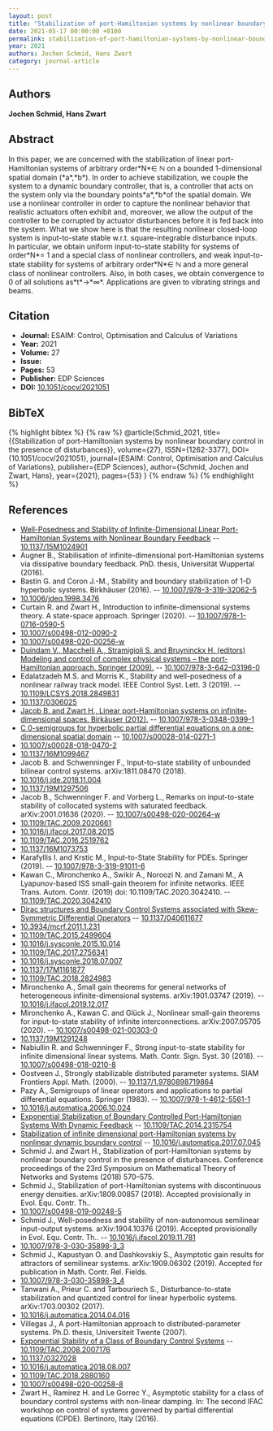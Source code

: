 ```yaml
---
layout: post
title: "Stabilization of port-Hamiltonian systems by nonlinear boundary control in the presence of disturbances"
date: 2021-05-17 00:00:00 +0100
permalink: stabilization-of-port-hamiltonian-systems-by-nonlinear-boundary-control-in-the-presence-of-disturbances
year: 2021
authors: Jochen Schmid, Hans Zwart
category: journal-article
---
```

 
## Authors
**Jochen Schmid, Hans Zwart**
 
## Abstract
In this paper, we are concerned with the stabilization of linear port-Hamiltonian systems of arbitrary order\*N\*∈ ℕ on a bounded 1-dimensional spatial domain (\*a\*,\*b\*). In order to achieve stabilization, we couple the system to a dynamic boundary controller, that is, a controller that acts on the system only via the boundary points\*a\*,\*b\*of the spatial domain. We use a nonlinear controller in order to capture the nonlinear behavior that realistic actuators often exhibit and, moreover, we allow the output of the controller to be corrupted by actuator disturbances before it is fed back into the system. What we show here is that the resulting nonlinear closed-loop system is input-to-state stable w.r.t. square-integrable disturbance inputs. In particular, we obtain uniform input-to-state stability for systems of order\*N\*= 1 and a special class of nonlinear controllers, and weak input-to-state stability for systems of arbitrary order\*N\*∈ ℕ and a more general class of nonlinear controllers. Also, in both cases, we obtain convergence to 0 of all solutions as\*t\*→\*∞\*. Applications are given to vibrating strings and beams.
 
## Citation
- **Journal:** ESAIM: Control, Optimisation and Calculus of Variations
- **Year:** 2021
- **Volume:** 27
- **Issue:** 
- **Pages:** 53
- **Publisher:** EDP Sciences
- **DOI:** [10.1051/cocv/2021051](https://doi.org/10.1051/cocv/2021051)
 
## BibTeX
{% highlight bibtex %}
{% raw %}
@article{Schmid_2021,
  title={{Stabilization of port-Hamiltonian systems by nonlinear boundary control in the presence of disturbances}},
  volume={27},
  ISSN={1262-3377},
  DOI={10.1051/cocv/2021051},
  journal={ESAIM: Control, Optimisation and Calculus of Variations},
  publisher={EDP Sciences},
  author={Schmid, Jochen and Zwart, Hans},
  year={2021},
  pages={53}
}
{% endraw %}
{% endhighlight %}
 
## References
- [Well-Posedness and Stability of Infinite-Dimensional Linear Port-Hamiltonian Systems with Nonlinear Boundary Feedback](well-posedness-and-stability-of-infinite-dimensional-linear-port-hamiltonian-systems-with-nonlinear-boundary-feedback) -- [10.1137/15M1024901](https://doi.org/10.1137/15M1024901)
- Augner B., Stabilisation of infinite-dimensional port-Hamiltonian systems via dissipative boundary feedback. PhD. thesis, Universität Wuppertal (2016).
- Bastin G. and Coron J.-M., Stability and boundary stabilization of 1-D hyperbolic systems. Birkhäuser (2016). -- [10.1007/978-3-319-32062-5](https://doi.org/10.1007/978-3-319-32062-5)
- [10.1006/jdeq.1998.3476](https://doi.org/10.1006/jdeq.1998.3476)
- Curtain R. and Zwart H., Introduction to infinite-dimensional systems theory. A state-space approach. Springer (2020). -- [10.1007/978-1-0716-0590-5](https://doi.org/10.1007/978-1-0716-0590-5)
- [10.1007/s00498-012-0090-2](https://doi.org/10.1007/s00498-012-0090-2)
- [10.1007/s00498-020-00256-w](https://doi.org/10.1007/s00498-020-00256-w)
- [Duindam V., Macchelli A., Stramigioli S. and Bruyninckx H. (editors) Modeling and control of complex physical systems – the port-Hamiltonian approach. Springer (2009).](modeling-and-control-of-complex-physical-systems) -- [10.1007/978-3-642-03196-0](https://doi.org/10.1007/978-3-642-03196-0)
- Edalatzadeh M.S. and Morris K., Stability and well-posedness of a nonlinear railway track model. IEEE Control Syst. Lett. 3 (2019). -- [10.1109/LCSYS.2018.2849831](https://doi.org/10.1109/LCSYS.2018.2849831)
- [10.1137/0306025](https://doi.org/10.1137/0306025)
- [Jacob B. and Zwart H., Linear port-Hamiltonian systems on infinite-dimensional spaces. Birkäuser (2012).](linear-port-hamiltonian-systems-on-infinite-dimensional-spaces) -- [10.1007/978-3-0348-0399-1](https://doi.org/10.1007/978-3-0348-0399-1)
- [C 0-semigroups for hyperbolic partial differential equations on a one-dimensional spatial domain](c-0-semigroups-for-hyperbolic-partial-differential-equations-on-a-one-dimensional-spatial-domain) -- [10.1007/s00028-014-0271-1](https://doi.org/10.1007/s00028-014-0271-1)
- [10.1007/s00028-018-0470-2](https://doi.org/10.1007/s00028-018-0470-2)
- [10.1137/16M1099467](https://doi.org/10.1137/16M1099467)
- Jacob B. and Schwenninger F., Input-to-state stability of unbounded bilinear control systems. arXiv:1811.08470 (2018).
- [10.1016/j.jde.2018.11.004](https://doi.org/10.1016/j.jde.2018.11.004)
- [10.1137/19M1297506](https://doi.org/10.1137/19M1297506)
- Jacob B., Schwenninger F. and Vorberg L., Remarks on input-to-state stability of collocated systems with saturated feedback. arXiv:2001.01636 (2020). -- [10.1007/s00498-020-00264-w](https://doi.org/10.1007/s00498-020-00264-w)
- [10.1109/TAC.2009.2020661](https://doi.org/10.1109/TAC.2009.2020661)
- [10.1016/j.ifacol.2017.08.2015](https://doi.org/10.1016/j.ifacol.2017.08.2015)
- [10.1109/TAC.2016.2519762](https://doi.org/10.1109/TAC.2016.2519762)
- [10.1137/16M1073753](https://doi.org/10.1137/16M1073753)
- Karafyllis I. and Krstic M., Input-to-State Stability for PDEs. Springer (2019). -- [10.1007/978-3-319-91011-6](https://doi.org/10.1007/978-3-319-91011-6)
- Kawan C., Mironchenko A., Swikir A., Noroozi N. and Zamani M., A Lyapunov-based ISS small-gain theorem for infinite networks. IEEE Trans. Autom. Contr. (2019) doi: 10.1109/TAC.2020.3042410. -- [10.1109/TAC.2020.3042410](https://doi.org/10.1109/TAC.2020.3042410)
- [Dirac structures and Boundary Control Systems associated with Skew-Symmetric Differential Operators](dirac-structures-and-boundary-control-systems-associated-with-skew-symmetric-differential-operators) -- [10.1137/040611677](https://doi.org/10.1137/040611677)
- [10.3934/mcrf.2011.1.231](https://doi.org/10.3934/mcrf.2011.1.231)
- [10.1109/TAC.2015.2499604](https://doi.org/10.1109/TAC.2015.2499604)
- [10.1016/j.sysconle.2015.10.014](https://doi.org/10.1016/j.sysconle.2015.10.014)
- [10.1109/TAC.2017.2756341](https://doi.org/10.1109/TAC.2017.2756341)
- [10.1016/j.sysconle.2018.07.007](https://doi.org/10.1016/j.sysconle.2018.07.007)
- [10.1137/17M1161877](https://doi.org/10.1137/17M1161877)
- [10.1109/TAC.2018.2824983](https://doi.org/10.1109/TAC.2018.2824983)
- Mironchenko A., Small gain theorems for general networks of heterogeneous infinite-dimensional systems. arXiv:1901.03747 (2019). -- [10.1016/j.ifacol.2019.12.017](https://doi.org/10.1016/j.ifacol.2019.12.017)
- Mironchenko A., Kawan C. and Glück J., Nonlinear small-gain theorems for input-to-state stability of infinite interconnections. arXiv:2007.05705 (2020). -- [10.1007/s00498-021-00303-0](https://doi.org/10.1007/s00498-021-00303-0)
- [10.1137/19M1291248](https://doi.org/10.1137/19M1291248)
- Nabiullin R. and Schwenninger F., Strong input-to-state stability for infinite dimensional linear systems. Math. Contr. Sign. Syst. 30 (2018). -- [10.1007/s00498-018-0210-8](https://doi.org/10.1007/s00498-018-0210-8)
- Oostveen J., Strongly stabilizable distributed parameter systems. SIAM Frontiers Appl. Math. (2000). -- [10.1137/1.9780898719864](https://doi.org/10.1137/1.9780898719864)
- Pazy A., Semigroups of linear operators and applications to partial differential equations. Springer (1983). -- [10.1007/978-1-4612-5561-1](https://doi.org/10.1007/978-1-4612-5561-1)
- [10.1016/j.automatica.2006.10.024](https://doi.org/10.1016/j.automatica.2006.10.024)
- [Exponential Stabilization of Boundary Controlled Port-Hamiltonian Systems With Dynamic Feedback](exponential-stabilization-of-boundary-controlled-port-hamiltonian-systems-with-dynamic-feedback) -- [10.1109/TAC.2014.2315754](https://doi.org/10.1109/TAC.2014.2315754)
- [Stabilization of infinite dimensional port-Hamiltonian systems by nonlinear dynamic boundary control](stabilization-of-infinite-dimensional-port-hamiltonian-systems-by-nonlinear-dynamic-boundary-control) -- [10.1016/j.automatica.2017.07.045](https://doi.org/10.1016/j.automatica.2017.07.045)
- Schmid J. and Zwart H., Stabilization of port-Hamiltonian systems by nonlinear boundary control in the presence of disturbances. Conference proceedings of the 23rd Symposium on Mathematical Theory of Networks and Systems (2018) 570–575.
- Schmid J., Stabilization of port-Hamiltonian systems with discontinuous energy densities. arXiv:1809.00857 (2018). Accepted provisionally in Evol. Equ. Contr. Th..
- [10.1007/s00498-019-00248-5](https://doi.org/10.1007/s00498-019-00248-5)
- Schmid J., Well-posedness and stability of non-autonomous semilinear input-output systems. arXiv:1904.10376 (2019). Accepted provisionally in Evol. Equ. Contr. Th.. -- [10.1016/j.ifacol.2019.11.781](https://doi.org/10.1016/j.ifacol.2019.11.781)
- [10.1007/978-3-030-35898-3_3](https://doi.org/10.1007/978-3-030-35898-3_3)
- Schmid J., Kapustyan O. and Dashkovskiy S., Asymptotic gain results for attractors of semilinear systems. arXiv:1909.06302 (2019). Accepted for publication in Math. Contr. Rel. Fields.
- [10.1007/978-3-030-35898-3_4](https://doi.org/10.1007/978-3-030-35898-3_4)
- Tanwani A., Prieur C. and Tarbouriech S., Disturbance-to-state stabilization and quantized control for linear hyperbolic systems. arXiv:1703.00302 (2017).
- [10.1016/j.automatica.2014.04.016](https://doi.org/10.1016/j.automatica.2014.04.016)
- Villegas J., A port-Hamiltonian approach to distributed-parameter systems. Ph.D. thesis, Universiteit Twente (2007).
- [Exponential Stability of a Class of Boundary Control Systems](exponential-stability-of-a-class-of-boundary-control-systems) -- [10.1109/TAC.2008.2007176](https://doi.org/10.1109/TAC.2008.2007176)
- [10.1137/0327028](https://doi.org/10.1137/0327028)
- [10.1016/j.automatica.2018.08.007](https://doi.org/10.1016/j.automatica.2018.08.007)
- [10.1109/TAC.2018.2880160](https://doi.org/10.1109/TAC.2018.2880160)
- [10.1007/s00498-020-00258-8](https://doi.org/10.1007/s00498-020-00258-8)
- Zwart H., Ramirez H. and Le Gorrec Y., Asymptotic stability for a class of boundary control systems with non-linear damping. In: The second IFAC workshop on control of systems governed by partial differential equations (CPDE). Bertinoro, Italy (2016).

